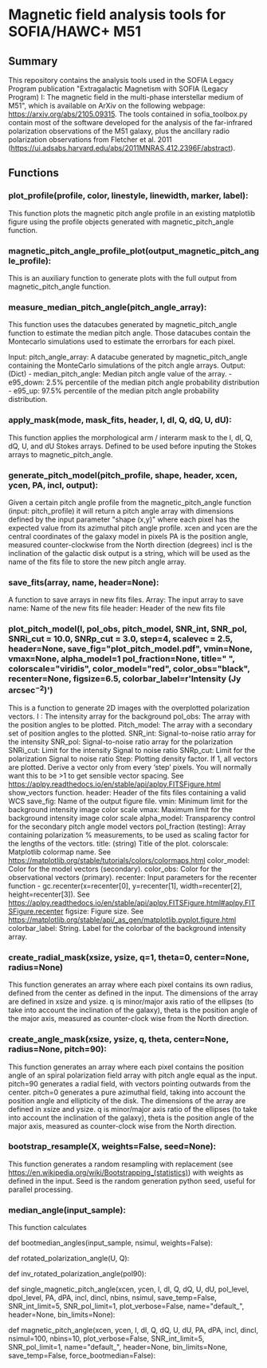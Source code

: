 # Magnetic field analysis tools for SOFIA/HAWC+ M51

## Summary
This repository contains the analysis tools used in the SOFIA Legacy Program publication "Extragalactic Magnetism with SOFIA (Legacy Program) I: The magnetic field in the multi-phase interstellar medium of M51", which is available on ArXiv on the following webpage: https://arxiv.org/abs/2105.09315. The tools contained in sofia_toolbox.py contain most of the software developed for the analysis of the far-infrared polarization observations of the M51 galaxy, plus the ancillary radio polarization observations from Fletcher et al. 2011 (https://ui.adsabs.harvard.edu/abs/2011MNRAS.412.2396F/abstract). 


## Functions

### plot_profile(profile, color, linestyle, linewidth, marker, label):
This function plots the magnetic pitch angle profile in an existing matplotlib figure using the profile objects generated with magnetic_pitch_angle function. 

### magnetic_pitch_angle_profile_plot(output_magnetic_pitch_angle_profile):
This is an auxiliary function to generate plots with the full output from magnetic_pitch_angle function. 

### measure_median_pitch_angle(pitch_angle_array):
This function uses the datacubes generated by magnetic_pitch_angle function to estimate the median pitch angle. Those datacubes contain the Montecarlo simulations used to estimate the errorbars for each pixel. 

Input: pitch_angle_array: A datacube generated by magnetic_pitch_angle containing the MonteCarlo simulations of the pitch angle arrays. 
Output: (Dict) - median_pitch_angle: Median pitch angle value of the array. 
               - e95_down: 2.5% percentile of the median pitch angle probability distribution
               - e95_up: 97.5% percentile of the median pitch angle probability distribution.  

### apply_mask(mode, mask_fits, header, I, dI, Q, dQ, U, dU):

This function applies the morphological arm / interarm mask to the I, dI, Q, dQ, U, and dU Stokes arrays. Defined to be used before inputing the Stokes arrays to magnetic_pitch_angle. 

### generate_pitch_model(pitch_profile, shape, header, xcen, ycen, PA, incl, output):

Given a certain pitch angle profile from the magnetic_pitch_angle function (input: pitch_profile) it will return a pitch angle array with dimensions defined by the input parameter "shape (x,y)" where each pixel has the expected value from its azimuthal pitch angle profile. 
xcen and ycen are the central coordinates of the galaxy model in pixels 
PA is the position angle, measured counter-clockwise from the North direction (degrees)
incl is the inclination of the galactic disk 
output is a string, which will be used as the name of the fits file to store the new pitch angle array. 

### save_fits(array, name, header=None):
A function to save arrays in new fits files. 
Array: The input array to save
name: Name of the new fits file
header: Header of the new fits file


### plot_pitch_model(I, pol_obs, pitch_model, SNR_int, SNR_pol, SNRi_cut = 10.0, SNRp_cut = 3.0, step=4, scalevec = 2.5, header=None, save_fig="plot_pitch_model.pdf", vmin=None, vmax=None, alpha_model=1 pol_fraction=None, title=" ", colorscale="viridis", color_model="red", color_obs="black", recenter=None, figsize=6.5, colorbar_label=r'Intensity (Jy arcsec$^{-2}$)')
                     
This is a function to generate 2D images with the overplotted polarization vectors. 
I : The intensity array for the background
pol_obs: The array with the position angles to be plotted. 
Pitch_model: The array with a secondary set of position angles to the plotted. 
SNR_int: Signal-to-noise ratio array for the intensity
SNR_pol: Signal-to-noise ratio array for the polarization
SNRi_cut: Limit for the intensity Signal to noise ratio
SNRp_cut: Limit for the polarization Signal to noise ratio 
Step: Plotting density factor. If 1, all vectors are plotted. Derive a vector only from every ‘step’ pixels. You will normally want this to be >1 to get sensible vector spacing. See https://aplpy.readthedocs.io/en/stable/api/aplpy.FITSFigure.html show_vectors function. 
header: Header of the fits files containing a valid WCS
save_fig: Name of the output figure file.
vmin: Minimum limit for the background intensity image color scale
vmax: Maximum limit for the background intensity image color scale
alpha_model: Transparency control for the secondary pitch angle model vectors
pol_fraction (testing): Array containing polarization % measurements, to be used as scaling factor for the lengths of the vectors.
title: (string) Title of the plot.
colorscale: Matplotlib colormap name. See https://matplotlib.org/stable/tutorials/colors/colormaps.html
color_model: Color for the model vectors (secondary). 
color_obs: Color for the observational vectors (primary).
recenter: Input parameters for the recenter function -  gc.recenter(x=recenter[0], y=recenter[1], width=recenter[2], height=recenter[3]). See https://aplpy.readthedocs.io/en/stable/api/aplpy.FITSFigure.html#aplpy.FITSFigure.recenter
figsize: Figure size. See https://matplotlib.org/stable/api/_as_gen/matplotlib.pyplot.figure.html
colorbar_label: String. Label for the colorbar of the background intensity array. 


### create_radial_mask(xsize, ysize, q=1, theta=0, center=None, radius=None)
This function generates an array where each pixel contains its own radius, defined from the center as defined in the input. The dimensions of the array are defined in xsize and ysize. q is minor/major axis ratio of the ellipses (to take into account the inclination of the galaxy), theta is the position angle of the major axis, measured as counter-clock wise from the North direction.

### create_angle_mask(xsize, ysize, q, theta, center=None, radius=None, pitch=90):
This function generates an array where each pixel contains the position angle of an spiral polarization field array with pitch angle equal as the input. pitch=90 generates a radial field, with vectors pointing outwards from the center. pitch=0 generates a pure azimuthal field, taking into account the position angle and ellipticity of the disk. The dimensions of the array are defined in xsize and ysize. q is minor/major axis ratio of the ellipses (to take into account the inclination of the galaxy), theta is the position angle of the major axis, measured as counter-clock wise from the North direction.

### bootstrap_resample(X, weights=False, seed=None):
This function generates a random resampling with replacement (see https://en.wikipedia.org/wiki/Bootstrapping_(statistics)) with weights as defined in the input. Seed is the random generation python seed, useful for parallel processing.  

### median_angle(input_sample):
This function calculates 


def bootmedian_angles(input_sample, nsimul, weights=False):


def rotated_polarization_angle(U, Q):

def inv_rotated_polarization_angle(pol90):

def single_magnetic_pitch_angle(xcen, ycen, I, dI, Q, dQ, U, dU, pol_level, dpol_level, PA, dPA, incl, dincl, nbins, nsimul,
                                save_temp=False, SNR_int_limit=5, SNR_pol_limit=1, plot_verbose=False, name="default_", header=None, bin_limits=None):
                                
def magnetic_pitch_angle(xcen, ycen, I, dI, Q, dQ, U, dU, PA, dPA, incl, dincl, nsimul=100,
                         nbins=10, plot_verbose=False, SNR_int_limit=5, SNR_pol_limit=1, name="default_", header=None, bin_limits=None, save_temp=False, force_bootmedian=False):
